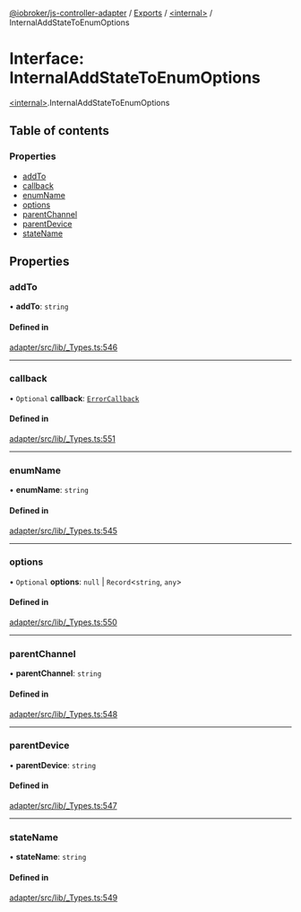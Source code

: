 [@iobroker/js-controller-adapter](../README.md) / [Exports](../modules.md) / [\<internal\>](../modules/internal_.md) / InternalAddStateToEnumOptions

# Interface: InternalAddStateToEnumOptions

[\<internal\>](../modules/internal_.md).InternalAddStateToEnumOptions

## Table of contents

### Properties

- [addTo](internal_.InternalAddStateToEnumOptions.md#addto)
- [callback](internal_.InternalAddStateToEnumOptions.md#callback)
- [enumName](internal_.InternalAddStateToEnumOptions.md#enumname)
- [options](internal_.InternalAddStateToEnumOptions.md#options)
- [parentChannel](internal_.InternalAddStateToEnumOptions.md#parentchannel)
- [parentDevice](internal_.InternalAddStateToEnumOptions.md#parentdevice)
- [stateName](internal_.InternalAddStateToEnumOptions.md#statename)

## Properties

### addTo

• **addTo**: `string`

#### Defined in

[adapter/src/lib/_Types.ts:546](https://github.com/ioBroker/ioBroker.js-controller/blob/56d9e4a2e/packages/adapter/src/lib/_Types.ts#L546)

___

### callback

• `Optional` **callback**: [`ErrorCallback`](../modules/internal_.md#errorcallback)

#### Defined in

[adapter/src/lib/_Types.ts:551](https://github.com/ioBroker/ioBroker.js-controller/blob/56d9e4a2e/packages/adapter/src/lib/_Types.ts#L551)

___

### enumName

• **enumName**: `string`

#### Defined in

[adapter/src/lib/_Types.ts:545](https://github.com/ioBroker/ioBroker.js-controller/blob/56d9e4a2e/packages/adapter/src/lib/_Types.ts#L545)

___

### options

• `Optional` **options**: ``null`` \| `Record`\<`string`, `any`\>

#### Defined in

[adapter/src/lib/_Types.ts:550](https://github.com/ioBroker/ioBroker.js-controller/blob/56d9e4a2e/packages/adapter/src/lib/_Types.ts#L550)

___

### parentChannel

• **parentChannel**: `string`

#### Defined in

[adapter/src/lib/_Types.ts:548](https://github.com/ioBroker/ioBroker.js-controller/blob/56d9e4a2e/packages/adapter/src/lib/_Types.ts#L548)

___

### parentDevice

• **parentDevice**: `string`

#### Defined in

[adapter/src/lib/_Types.ts:547](https://github.com/ioBroker/ioBroker.js-controller/blob/56d9e4a2e/packages/adapter/src/lib/_Types.ts#L547)

___

### stateName

• **stateName**: `string`

#### Defined in

[adapter/src/lib/_Types.ts:549](https://github.com/ioBroker/ioBroker.js-controller/blob/56d9e4a2e/packages/adapter/src/lib/_Types.ts#L549)
